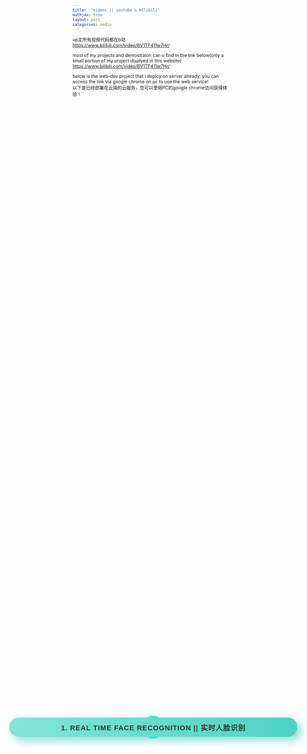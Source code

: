 ```yaml
---
title:  "videos || youtube & bilibili"
mathjax: true
layout: post
categories: media
---
```


<head>

<style>
  <!-- fany button -->
 html, body {
  height: 100%;
}

.wrap1 {
  height: 100%;
  display: flex;
  align-items: center;
  justify-content: center;
}

.button1 {
  min-width: 900px;
  min-height: 60px;
  font-family: 'Nunito', sans-serif;
  font-size: 22px;
  text-transform: uppercase;
  letter-spacing: 1.3px;
  font-weight: 700;
  color: #313133;
  background: #4FD1C5;
background: linear-gradient(90deg, rgba(129,230,217,1) 0%, rgba(79,209,197,1) 100%);
  border: none;
  border-radius: 1000px;
  box-shadow: 12px 12px 24px rgba(79,209,197,.64);
  transition: all 0.3s ease-in-out 0s;
  cursor: pointer;
  outline: none;
  position: relative;
  padding: 10px;
  }

button::before {
content: '';
  border-radius: 1000px;
  min-width: calc(900px + 12px);
  min-height: calc(60px + 12px);
  border: 6px solid #00FFCB;
  box-shadow: 0 0 60px rgba(0,255,203,.64);
  position: absolute;
  top: 50%;
  left: 50%;
  transform: translate(-50%, -50%);
  opacity: 0;
  transition: all .3s ease-in-out 0s;
}

.button1:hover, .button:focus {
  color: #313133;
  transform: translateY(-6px);
}

button:hover::before, button:focus::before {
  opacity: 1;
}

button::after {
  content: '';
  width: 30px; height: 30px;
  border-radius: 100%;
  border: 6px solid #00FFCB;
  position: absolute;
  z-index: -1;
  top: 50%;
  left: 50%;
  transform: translate(-50%, -50%);
  animation: ring 1.5s infinite;
}

button:hover::after, button:focus::after {
  animation: none;
  display: none;
}

@keyframes ring {
  0% {
    width: 50px;
    height: 50px;
    opacity: 1;
  }
  100% {
    width: 500px;
    height: 500px;
    opacity: 0;
  }
}
<!--   fancy button -->
</style>

</head>


up主所有视频代码都在b站 
<br>
https://www.bilibili.com/video/BV1TF411w7Hr/

most of my projects and demostraion can u find in the link below(only a small portion of my project displyed in this website):
<br>
https://www.bilibili.com/video/BV1TF411w7Hr/

below is the web-dev project that i deploy on server already, you can access the link via google chrome on pc to use the web service!
<br>
以下是已经部署在云端的云服务，您可以使用PC的google chrome访问获得体验！

<div class="wrap1">
  <button onclick="location.href='https://bkdzq.github.io/freeDeployJSDetection/'" class="button1">1.  real time face recognition || 实时人脸识别</button>
 
</div>

<h1>  </h1>
<div class="wrap1">
  <button onclick="location.href='https://bkdzq.github.io/PoliticRecog/'" class="button1">2. upload the picture to discriminate between kim, Trump and John || 上传图片以区分三胖、大统领和大金毛</button>
 
</div>

<h1>  </h1>
<div class="wrap1">
  <button onclick="location.href='https://bkdzq.github.io/qrcodegenerator/'" class="button1">3. QR code generator, you can generate QR code from texts or links || 二维码生成器</button>
 
</div>

<h1>  </h1>
<div class="wrap1">
  <button onclick="location.href='https://bkdzq.github.io/qrcodereader/'" class="button1">4. QR code reader, you can read QR code via using my web api || 二维码读取器</button>
 
</div>

<h1>  </h1>
<div class="wrap1">
  <button onclick="location.href='https://bkdzq.github.io/Translator_js/'" class="button1">5. Custom Language Translator(support Chinese, English, German, French and etc) || 在线多语言翻译服务(支持中文、英文、德文、日文、法文等)</button>
 
</div>

<h1>  </h1>
<div class="wrap1">
  <button onclick="location.href='https://bkdzq.github.io/personal_nav/'" class="button1">6. your personal navigation bar! change between Baidu and Google || 您的在线导航页 在谷歌与百度间选择搜索引擎</button>
 
</div>

<h1>  </h1>
<div class="wrap1">
  <button onclick="location.href='https://bkdzq.github.io/textToSpeech/'" class="button1">7. text to speech conversion(able to adjust accent) || 文字转语音(可调节口音)</button>
 
</div>

<h1>  </h1>


<!-- 以下是之前的索引链接 弃用 -->
<!-- 
<li  color = "red">1.  real time face recognition || 实时人脸识别</li>

<a href = "https://bkdzq.github.io/freeDeployJSDetection/">https://bkdzq.github.io/freeDeployJSDetection/</a>


<li  color = "red">2. upload the picture to discriminate between kim, Trump and John || 上传图片以区分三胖、大统领和大金毛</li>

<a href = "https://bkdzq.github.io/PoliticRecog/">https://bkdzq.github.io/PoliticRecog/</a>


<li  color = "red">3. QR code generator, you can generate QR code from texts or links || 二维码生成器</li>

<a href = "https://bkdzq.github.io/qrcodegenerator/">https://bkdzq.github.io/qrcodegenerator/</a>


<li  color = "red">4. QR code reader, you can read QR code via using my web api || 二维码读取器</li>

<a href = "https://bkdzq.github.io/qrcodereader/">https://bkdzq.github.io/qrcodereader/</a>

<li  color = "red">5. Custom Language Translator(support Chinese, English, German, French and etc) || 在线多语言翻译服务(支持中文、英文、德文、日文、法文等)</li>

<a href = "https://bkdzq.github.io/Translator_js/">https://bkdzq.github.io/Translator_js/</a>

<li  color = "red">6. your personal navigation bar! change between Baidu and Google || 您的在线导航页 在谷歌与百度间选择搜索引擎</li>

<a href = "https://bkdzq.github.io/personal_nav/">https://bkdzq.github.io/personal_nav/</a>

<li  color = "red">7. text to speech conversion(able to adjust accent) || 文字转语音(可调节口音)</li>

<a href = "https://bkdzq.github.io/textToSpeech/">https://bkdzq.github.io/textToSpeech/</a> -->
